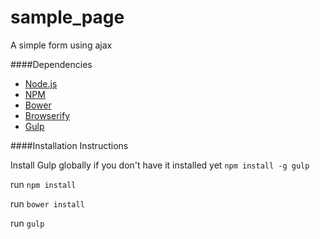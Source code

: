 sample_page
===========

A simple form using ajax

####Dependencies

- [Node.js](http://nodejs.org/)
- [NPM](https://www.npmjs.org/)
- [Bower](http://bower.io/)
- [Browserify](http://browserify.org/)
- [Gulp](http://gulpjs.com/)


####Installation Instructions

Install Gulp globally if you don't have it installed yet
`npm install -g gulp`

run `npm install`

run `bower install`

run `gulp`
